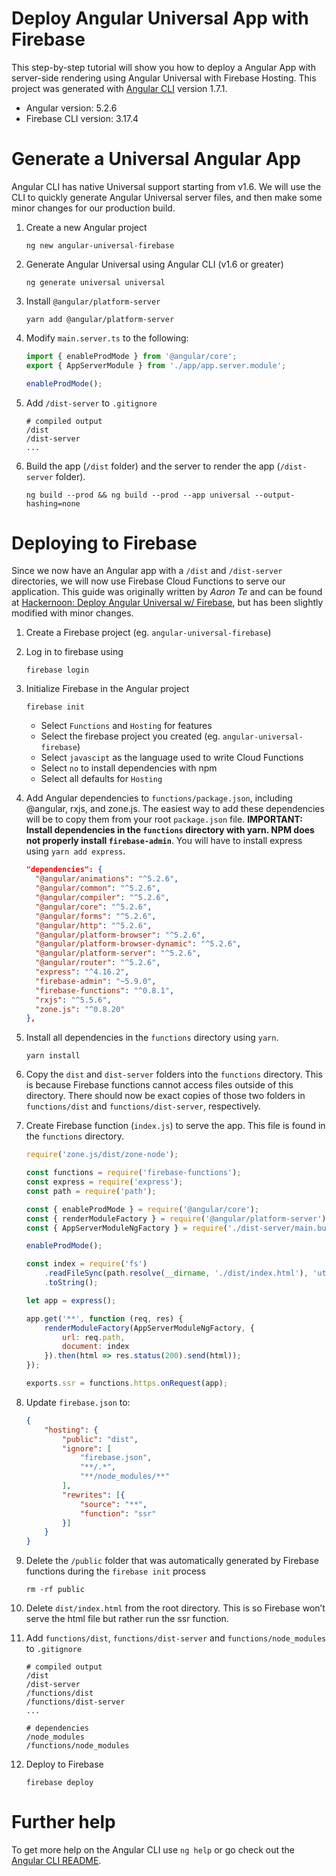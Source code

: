 # Deploy Angular Universal App with Firebase
This step-by-step tutorial will show you how to deploy a Angular App with server-side rendering using Angular Universal with Firebase Hosting.  This project was generated with [Angular CLI](https://github.com/angular/angular-cli) version 1.7.1.
* Angular version: 5.2.6
* Firebase CLI version: 3.17.4

# Generate a Universal Angular App
Angular CLI has native Universal support starting from v1.6.  We will use the CLI to quickly generate Angular Universal server files, and then make some minor changes for our production build.

1. Create a new Angular project
    ```
    ng new angular-universal-firebase
    ```

2. Generate Angular Universal using Angular CLI (v1.6 or greater)
    ```
    ng generate universal universal
    ```

3. Install `@angular/platform-server`
    ```
    yarn add @angular/platform-server
    ```

4. Modify `main.server.ts` to the following:
    ```typescript
    import { enableProdMode } from '@angular/core';
    export { AppServerModule } from './app/app.server.module';

    enableProdMode();
    ```

5. Add `/dist-server` to `.gitignore`
    ```git
    # compiled output
    /dist
    /dist-server
    ...
    ``` 

6. Build the app (`/dist` folder) and the server to render the app (`/dist-server` folder).
    ```
    ng build --prod && ng build --prod --app universal --output-hashing=none
    ```

# Deploying to Firebase
Since we now have an Angular app with a `/dist` and `/dist-server` directories, we will now use Firebase Cloud Functions to serve our application.  This guide was originally written by *Aaron Te* and can be found at [Hackernoon: Deploy Angular Universal w/ Firebase](https://hackernoon.com/deploy-angular-universal-w-firebase-ad70ea2413a1), but has been slightly modified with minor changes.

1. Create a Firebase project (eg. `angular-universal-firebase`)

2. Log in to firebase using 
    ```
    firebase login
    ```

3. Initialize Firebase in the Angular project
    ```
    firebase init
    ```
    * Select `Functions` and `Hosting` for features
    * Select the firebase project you created (eg. `angular-universal-firebase`)
    * Select `javascipt` as the language used to write Cloud Functions
    * Select `no` to install dependencies with npm
    * Select all defaults for `Hosting`

4. Add Angular dependencies to `functions/package.json`, including @angular, rxjs, and zone.js.  The easiest way to add these dependencies will be to copy them from your root `package.json` file.  **IMPORTANT: Install dependencies in the `functions` directory with yarn.  NPM does not properly install `firebase-admin`**.  You will have to install express using `yarn add express`.
    ```json
    "dependencies": {
      "@angular/animations": "^5.2.6",
      "@angular/common": "^5.2.6",
      "@angular/compiler": "^5.2.6",
      "@angular/core": "^5.2.6",
      "@angular/forms": "^5.2.6",
      "@angular/http": "^5.2.6",
      "@angular/platform-browser": "^5.2.6",
      "@angular/platform-browser-dynamic": "^5.2.6",
      "@angular/platform-server": "^5.2.6",
      "@angular/router": "^5.2.6",
      "express": "^4.16.2",
      "firebase-admin": "~5.9.0",
      "firebase-functions": "^0.8.1",
      "rxjs": "^5.5.6",
      "zone.js": "^0.8.20"
    },
    ```

5. Install all dependencies in the `functions` directory using `yarn`.
    ```
    yarn install
    ```

6. Copy the `dist` and `dist-server` folders into the `functions` directory. This is because Firebase functions cannot access files outside of this directory.  There should now be exact copies of those two folders in `functions/dist` and `functions/dist-server`, respectively.

7. Create Firebase function (`index.js`) to serve the app.  This file is found in the `functions` directory.
    ```javascript
    require('zone.js/dist/zone-node');

    const functions = require('firebase-functions');
    const express = require('express');
    const path = require('path');

    const { enableProdMode } = require('@angular/core');
    const { renderModuleFactory } = require('@angular/platform-server');
    const { AppServerModuleNgFactory } = require('./dist-server/main.bundle');

    enableProdMode();

    const index = require('fs')
        .readFileSync(path.resolve(__dirname, './dist/index.html'), 'utf8')
        .toString();

    let app = express();

    app.get('**', function (req, res) {
        renderModuleFactory(AppServerModuleNgFactory, {
            url: req.path,
            document: index
        }).then(html => res.status(200).send(html));
    });

    exports.ssr = functions.https.onRequest(app);
    ```

8. Update `firebase.json` to:
    ```json
    {
        "hosting": {
            "public": "dist",
            "ignore": [
                "firebase.json",
                "**/.*",
                "**/node_modules/**"
            ],
            "rewrites": [{
                "source": "**",
                "function": "ssr"
            }]
        }
    }
    ```

9. Delete the `/public` folder that was automatically generated by Firebase functions during the `firebase init` process
    ```
    rm -rf public
    ```

10. Delete `dist/index.html` from the root directory.  This is so Firebase won’t serve the html file but rather run the ssr function. 

11. Add `functions/dist`, `functions/dist-server` and `functions/node_modules` to `.gitignore`
    ```git
    # compiled output
    /dist
    /dist-server
    /functions/dist
    /functions/dist-server
    ...

    # dependencies
    /node_modules
    /functions/node_modules
    ```

12. Deploy to Firebase
    ```
    firebase deploy
    ```

# Further help
To get more help on the Angular CLI use `ng help` or go check out the [Angular CLI README](https://github.com/angular/angular-cli/blob/master/README.md).
